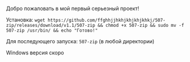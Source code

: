 Добро пожаловать в мой первый серьезный проект!

Установка: `wget https://github.com/ffghhjjhkhjkhjkhjkhkj/507-zip/releases/download/v1.1/507-zip && chmod +x 507-zip && sudo mv -f 507-zip /usr/bin/ && echo "Готово!"
`


Для последующего запуска: `507-zip` (в любой директории)

Windows версия скоро
